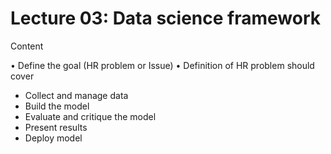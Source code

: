  # Lecture 03: Data science framework
 
 Content
 
• Define the goal (HR problem or Issue)
• Definition of HR problem should cover
- Collect and manage data
- Build the model
- Evaluate and critique the model
- Present results
- Deploy model
